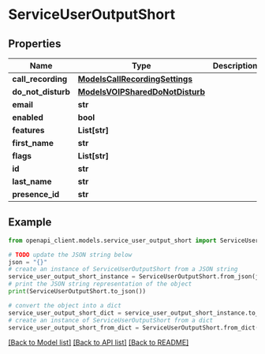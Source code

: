 # ServiceUserOutputShort


## Properties

Name | Type | Description | Notes
------------ | ------------- | ------------- | -------------
**call_recording** | [**ModelsCallRecordingSettings**](ModelsCallRecordingSettings.md) |  | [optional] 
**do_not_disturb** | [**ModelsVOIPSharedDoNotDisturb**](ModelsVOIPSharedDoNotDisturb.md) |  | [optional] 
**email** | **str** |  | [optional] 
**enabled** | **bool** |  | [optional] 
**features** | **List[str]** |  | [optional] 
**first_name** | **str** |  | [optional] 
**flags** | **List[str]** |  | [optional] 
**id** | **str** |  | [optional] 
**last_name** | **str** |  | [optional] 
**presence_id** | **str** |  | [optional] 

## Example

```python
from openapi_client.models.service_user_output_short import ServiceUserOutputShort

# TODO update the JSON string below
json = "{}"
# create an instance of ServiceUserOutputShort from a JSON string
service_user_output_short_instance = ServiceUserOutputShort.from_json(json)
# print the JSON string representation of the object
print(ServiceUserOutputShort.to_json())

# convert the object into a dict
service_user_output_short_dict = service_user_output_short_instance.to_dict()
# create an instance of ServiceUserOutputShort from a dict
service_user_output_short_from_dict = ServiceUserOutputShort.from_dict(service_user_output_short_dict)
```
[[Back to Model list]](../README.md#documentation-for-models) [[Back to API list]](../README.md#documentation-for-api-endpoints) [[Back to README]](../README.md)


